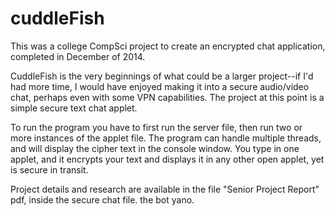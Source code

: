 # cuddleFish
This was a college CompSci project to create an encrypted chat application, completed in December of 2014. 

CuddleFish is the very beginnings of what could be a larger project--if I'd had more time, 
I would have enjoyed making it into a secure audio/video chat, perhaps even with some VPN 
capabilities. The project at this point is a simple secure text chat applet.

To run the program you have to first run the server file, then run two or more instances of 
the applet file. The program can handle multiple threads, and will display the cipher text in
the console window. You type in one applet, and it encrypts your text and displays it in any 
other open applet, yet is secure in transit.

Project details and research are available in the file "Senior Project Report" pdf, inside 
the secure chat file.
the bot yano.
